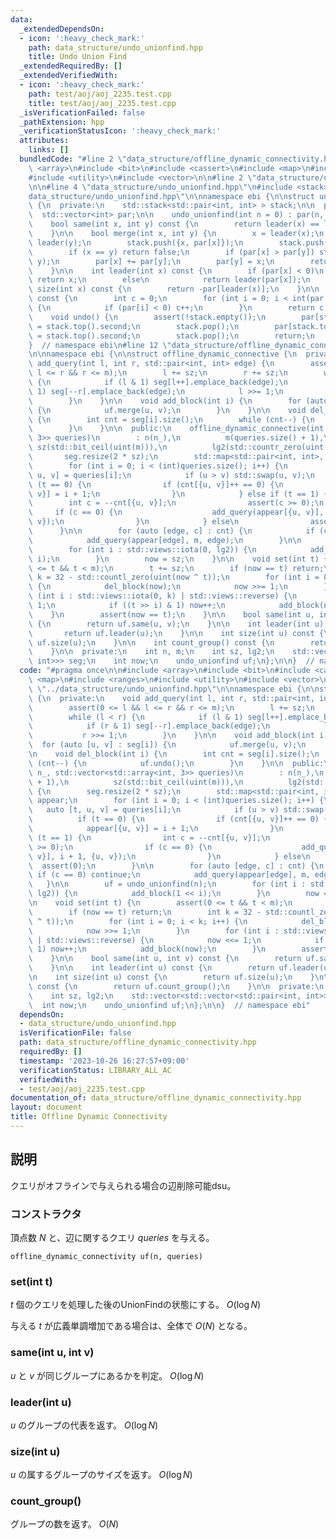 ```yaml
---
data:
  _extendedDependsOn:
  - icon: ':heavy_check_mark:'
    path: data_structure/undo_unionfind.hpp
    title: Undo Union Find
  _extendedRequiredBy: []
  _extendedVerifiedWith:
  - icon: ':heavy_check_mark:'
    path: test/aoj/aoj_2235.test.cpp
    title: test/aoj/aoj_2235.test.cpp
  _isVerificationFailed: false
  _pathExtension: hpp
  _verificationStatusIcon: ':heavy_check_mark:'
  attributes:
    links: []
  bundledCode: "#line 2 \"data_structure/offline_dynamic_connectivity.hpp\"\n\n#include\
    \ <array>\n#include <bit>\n#include <cassert>\n#include <map>\n#include <ranges>\n\
    #include <utility>\n#include <vector>\n\n#line 2 \"data_structure/undo_unionfind.hpp\"\
    \n\n#line 4 \"data_structure/undo_unionfind.hpp\"\n#include <stack>\n#line 6 \"\
    data_structure/undo_unionfind.hpp\"\n\nnamespace ebi {\n\nstruct undo_unionfind\
    \ {\n  private:\n    std::stack<std::pair<int, int> > stack;\n\n  public:\n  \
    \  std::vector<int> par;\n\n    undo_unionfind(int n = 0) : par(n, -1) {}\n\n\
    \    bool same(int x, int y) const {\n        return leader(x) == leader(y);\n\
    \    }\n\n    bool merge(int x, int y) {\n        x = leader(x);\n        y =\
    \ leader(y);\n        stack.push({x, par[x]});\n        stack.push({y, par[y]});\n\
    \        if (x == y) return false;\n        if (par[x] > par[y]) std::swap(x,\
    \ y);\n        par[x] += par[y];\n        par[y] = x;\n        return true;\n\
    \    }\n\n    int leader(int x) const {\n        if (par[x] < 0)\n           \
    \ return x;\n        else\n            return leader(par[x]);\n    }\n\n    int\
    \ size(int x) const {\n        return -par[leader(x)];\n    }\n\n    int count_group()\
    \ const {\n        int c = 0;\n        for (int i = 0; i < int(par.size()); i++)\
    \ {\n            if (par[i] < 0) c++;\n        }\n        return c;\n    }\n\n\
    \    void undo() {\n        assert(!stack.empty());\n        par[stack.top().first]\
    \ = stack.top().second;\n        stack.pop();\n        par[stack.top().first]\
    \ = stack.top().second;\n        stack.pop();\n        return;\n    }\n};\n\n\
    }  // namespace ebi\n#line 12 \"data_structure/offline_dynamic_connectivity.hpp\"\
    \n\nnamespace ebi {\n\nstruct offline_dynamic_connective {\n  private:\n    void\
    \ add_query(int l, int r, std::pair<int, int> edge) {\n        assert(0 <= l &&\
    \ l <= r && r <= m);\n        l += sz;\n        r += sz;\n        while (l < r)\
    \ {\n            if (l & 1) seg[l++].emplace_back(edge);\n            if (r &\
    \ 1) seg[--r].emplace_back(edge);\n            l >>= 1;\n            r >>= 1;\n\
    \        }\n    }\n\n    void add_block(int i) {\n        for (auto [u, v] : seg[i])\
    \ {\n            uf.merge(u, v);\n        }\n    }\n\n    void del_block(int i)\
    \ {\n        int cnt = seg[i].size();\n        while (cnt--) {\n            uf.undo();\n\
    \        }\n    }\n\n  public:\n    offline_dynamic_connective(int n_, std::vector<std::array<int,\
    \ 3>> queries)\n        : n(n_),\n          m(queries.size() + 1),\n         \
    \ sz(std::bit_ceil(uint(m))),\n          lg2(std::countr_zero(uint(sz))) {\n \
    \       seg.resize(2 * sz);\n        std::map<std::pair<int, int>, int> cnt, appear;\n\
    \        for (int i = 0; i < (int)queries.size(); i++) {\n            auto [t,\
    \ u, v] = queries[i];\n            if (u > v) std::swap(u, v);\n            if\
    \ (t == 0) {\n                if (cnt[{u, v}]++ == 0) {\n                    appear[{u,\
    \ v}] = i + 1;\n                }\n            } else if (t == 1) {\n        \
    \        int c = --cnt[{u, v}];\n                assert(c >= 0);\n           \
    \     if (c == 0) {\n                    add_query(appear[{u, v}], i + 1, {u,\
    \ v});\n                }\n            } else\n                assert(0);\n  \
    \      }\n\n        for (auto [edge, c] : cnt) {\n            if (c == 0) continue;\n\
    \            add_query(appear[edge], m, edge);\n        }\n\n        uf = undo_unionfind(n);\n\
    \        for (int i : std::views::iota(0, lg2)) {\n            add_block(1 <<\
    \ i);\n        }\n        now = sz;\n    }\n\n    void set(int t) {\n        assert(0\
    \ <= t && t < m);\n        t += sz;\n        if (now == t) return;\n        int\
    \ k = 32 - std::countl_zero(uint(now ^ t));\n        for (int i = 0; i < k; i++)\
    \ {\n            del_block(now);\n            now >>= 1;\n        }\n        for\
    \ (int i : std::views::iota(0, k) | std::views::reverse) {\n            now <<=\
    \ 1;\n            if ((t >> i) & 1) now++;\n            add_block(now);\n    \
    \    }\n        assert(now == t);\n    }\n\n    bool same(int u, int v) const\
    \ {\n        return uf.same(u, v);\n    }\n\n    int leader(int u) const {\n \
    \       return uf.leader(u);\n    }\n\n    int size(int u) const {\n        return\
    \ uf.size(u);\n    }\n\n    int count_group() const {\n        return uf.count_group();\n\
    \    }\n\n  private:\n    int n, m;\n    int sz, lg2;\n    std::vector<std::vector<std::pair<int,\
    \ int>>> seg;\n    int now;\n    undo_unionfind uf;\n};\n\n}  // namespace ebi\n"
  code: "#pragma once\n\n#include <array>\n#include <bit>\n#include <cassert>\n#include\
    \ <map>\n#include <ranges>\n#include <utility>\n#include <vector>\n\n#include\
    \ \"../data_structure/undo_unionfind.hpp\"\n\nnamespace ebi {\n\nstruct offline_dynamic_connective\
    \ {\n  private:\n    void add_query(int l, int r, std::pair<int, int> edge) {\n\
    \        assert(0 <= l && l <= r && r <= m);\n        l += sz;\n        r += sz;\n\
    \        while (l < r) {\n            if (l & 1) seg[l++].emplace_back(edge);\n\
    \            if (r & 1) seg[--r].emplace_back(edge);\n            l >>= 1;\n \
    \           r >>= 1;\n        }\n    }\n\n    void add_block(int i) {\n      \
    \  for (auto [u, v] : seg[i]) {\n            uf.merge(u, v);\n        }\n    }\n\
    \n    void del_block(int i) {\n        int cnt = seg[i].size();\n        while\
    \ (cnt--) {\n            uf.undo();\n        }\n    }\n\n  public:\n    offline_dynamic_connective(int\
    \ n_, std::vector<std::array<int, 3>> queries)\n        : n(n_),\n          m(queries.size()\
    \ + 1),\n          sz(std::bit_ceil(uint(m))),\n          lg2(std::countr_zero(uint(sz)))\
    \ {\n        seg.resize(2 * sz);\n        std::map<std::pair<int, int>, int> cnt,\
    \ appear;\n        for (int i = 0; i < (int)queries.size(); i++) {\n         \
    \   auto [t, u, v] = queries[i];\n            if (u > v) std::swap(u, v);\n  \
    \          if (t == 0) {\n                if (cnt[{u, v}]++ == 0) {\n        \
    \            appear[{u, v}] = i + 1;\n                }\n            } else if\
    \ (t == 1) {\n                int c = --cnt[{u, v}];\n                assert(c\
    \ >= 0);\n                if (c == 0) {\n                    add_query(appear[{u,\
    \ v}], i + 1, {u, v});\n                }\n            } else\n              \
    \  assert(0);\n        }\n\n        for (auto [edge, c] : cnt) {\n           \
    \ if (c == 0) continue;\n            add_query(appear[edge], m, edge);\n     \
    \   }\n\n        uf = undo_unionfind(n);\n        for (int i : std::views::iota(0,\
    \ lg2)) {\n            add_block(1 << i);\n        }\n        now = sz;\n    }\n\
    \n    void set(int t) {\n        assert(0 <= t && t < m);\n        t += sz;\n\
    \        if (now == t) return;\n        int k = 32 - std::countl_zero(uint(now\
    \ ^ t));\n        for (int i = 0; i < k; i++) {\n            del_block(now);\n\
    \            now >>= 1;\n        }\n        for (int i : std::views::iota(0, k)\
    \ | std::views::reverse) {\n            now <<= 1;\n            if ((t >> i) &\
    \ 1) now++;\n            add_block(now);\n        }\n        assert(now == t);\n\
    \    }\n\n    bool same(int u, int v) const {\n        return uf.same(u, v);\n\
    \    }\n\n    int leader(int u) const {\n        return uf.leader(u);\n    }\n\
    \n    int size(int u) const {\n        return uf.size(u);\n    }\n\n    int count_group()\
    \ const {\n        return uf.count_group();\n    }\n\n  private:\n    int n, m;\n\
    \    int sz, lg2;\n    std::vector<std::vector<std::pair<int, int>>> seg;\n  \
    \  int now;\n    undo_unionfind uf;\n};\n\n}  // namespace ebi"
  dependsOn:
  - data_structure/undo_unionfind.hpp
  isVerificationFile: false
  path: data_structure/offline_dynamic_connectivity.hpp
  requiredBy: []
  timestamp: '2023-10-26 16:27:57+09:00'
  verificationStatus: LIBRARY_ALL_AC
  verifiedWith:
  - test/aoj/aoj_2235.test.cpp
documentation_of: data_structure/offline_dynamic_connectivity.hpp
layout: document
title: Offline Dynamic Connectivity
---
```


## 説明

クエリがオフラインで与えられる場合の辺削除可能dsu。

### コンストラクタ

頂点数 $N$ と、辺に関するクエリ $queries$ を与える。

```
offline_dynamic_connectivity uf(n, queries)
```

### set(int t)

$t$ 個のクエリを処理した後のUnionFindの状態にする。 $O(\log N)$

与える $t$ が広義単調増加である場合は、全体で $O(N)$ となる。

### same(int u, int v)

$u$ と $v$ が同じグループにあるかを判定。 $O(\log N)$

### leader(int u)

$u$ のグループの代表を返す。 $O(\log N)$

### size(int u)

$u$ の属するグループのサイズを返す。 $O(\log N)$

### count_group()

グループの数を返す。 $O(N)$
